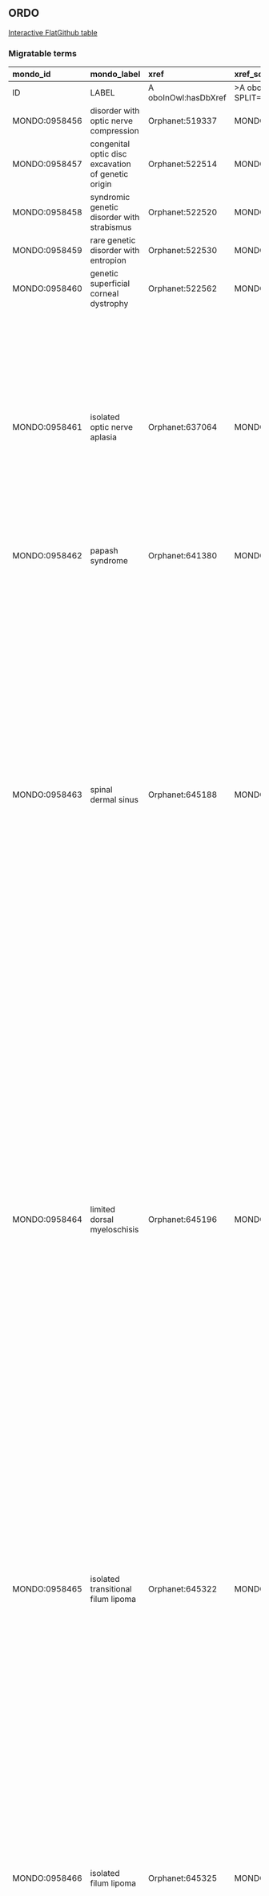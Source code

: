 ## ORDO
[Interactive FlatGithub table](https://flatgithub.com/monarch-initiative/mondo-ingest?filename=src/ontology/slurp/ordo.tsv)

### Migratable terms
| mondo_id      | mondo_label                                         | xref                 | xref_source                | original_label                                      | definition                                                                                                                                                                                                                                                                                                                                                                                                                                                                                                                                                                                                                                                                      | parents                                                 |
|:--------------|:----------------------------------------------------|:---------------------|:---------------------------|:----------------------------------------------------|:--------------------------------------------------------------------------------------------------------------------------------------------------------------------------------------------------------------------------------------------------------------------------------------------------------------------------------------------------------------------------------------------------------------------------------------------------------------------------------------------------------------------------------------------------------------------------------------------------------------------------------------------------------------------------------|:--------------------------------------------------------|
| ID            | LABEL                                               | A oboInOwl:hasDbXref | >A oboInOwl:source SPLIT=| |                                                     | A IAO:0000115                                                                                                                                                                                                                                                                                                                                                                                                                                                                                                                                                                                                                                                                   | SC %                                                    |
| MONDO:0958456 | disorder with optic nerve compression               | Orphanet:519337      | MONDO:equivalentTo         | Disorder with optic nerve compression               |                                                                                                                                                                                                                                                                                                                                                                                                                                                                                                                                                                                                                                                                                 | MONDO:8000033                                           |
| MONDO:0958457 | congenital optic disc excavation of genetic origin  | Orphanet:522514      | MONDO:equivalentTo         | Congenital optic disc excavation of genetic origin  |                                                                                                                                                                                                                                                                                                                                                                                                                                                                                                                                                                                                                                                                                 | MONDO:8000033|MONDO:0026186                             |
| MONDO:0958458 | syndromic genetic disorder with strabismus          | Orphanet:522520      | MONDO:equivalentTo         | Syndromic genetic disorder with strabismus          |                                                                                                                                                                                                                                                                                                                                                                                                                                                                                                                                                                                                                                                                                 | MONDO:8000033                                           |
| MONDO:0958459 | rare genetic disorder with entropion                | Orphanet:522530      | MONDO:equivalentTo         | Rare genetic disorder with entropion                |                                                                                                                                                                                                                                                                                                                                                                                                                                                                                                                                                                                                                                                                                 | MONDO:8000033                                           |
| MONDO:0958460 | genetic superficial corneal dystrophy               | Orphanet:522562      | MONDO:equivalentTo         | Genetic superficial corneal dystrophy               |                                                                                                                                                                                                                                                                                                                                                                                                                                                                                                                                                                                                                                                                                 | MONDO:8000033                                           |
| MONDO:0958461 | isolated optic nerve aplasia                        | Orphanet:637064      | MONDO:equivalentTo         | Isolated optic nerve aplasia                        | A rare developmental defect during embryogenesis characterized by congenital absence of the optic nerve head, optic nerve fibers, retinal ganglion cells, and retinal blood vessels in a malformed eye. It often occurs unilaterally with otherwise normal brain development. In bilateral cases it is accompanied by other central nervous system malformations.                                                                                                                                                                                                                                                                                                               | MONDO:0026186|MONDO:0020145|MONDO:8000034|MONDO:8000030 |
| MONDO:0958462 | papash syndrome                                     | Orphanet:641380      | MONDO:equivalentTo         | PAPASH syndrome                                     |                                                                                                                                                                                                                                                                                                                                                                                                                                                                                                                                                                                                                                                                                 | MONDO:0000001|MONDO:8000034                             |
| MONDO:0958463 | spinal dermal sinus                                 | Orphanet:645188      | MONDO:equivalentTo         | Spinal dermal sinus                                 | A rare closed dysraphism with stalk characterized by a dorsal midline dermal sinus tract lined by keratinizing stratified squamous epithelium extending to the the intrathecal space. Other components such as hair follicles and shafts, mesenchymal derivatives (blood vessels and fibrous tissue) and occasionally nerve fibers can be observed. Inflamed granulation tissue containing mixed neutrophils, plasma cells, lymphocytes, and histiocytes is consistently found in the tract. It can also be associated with an intradural dermoid cyst. This malformation is at risk to cause intrathecal infections (meningitis, empyema) that justify a prophylactic surgery. | MONDO:0958259|MONDO:8000034|MONDO:8000030               |
| MONDO:0958464 | limited dorsal myeloschisis                         | Orphanet:645196      | MONDO:equivalentTo         | Limited dorsal myeloschisis                         | A rare dysraphic abnormality characterized by a persistent connection between the neural tissue and overlying skin. The stalk-like connection consists of a fibroneural tract (mainly composed of fibrous attenuated mesenchymal tissue and neural elements without an epithelial lining) connecting the skin lesion to the underlying dorsal surface of the spinal cord. Fibroneural stalk varies in thickness and complexity and they pass through the deep fascia, a bifid lamina/ the interspinous ligament, and the dura. It can be associated with filum anomaly. Chiari II malformation is not present.                                                                  | MONDO:0958259|MONDO:8000033                             |
| MONDO:0958465 | isolated transitional filum lipoma                  | Orphanet:645322      | MONDO:equivalentTo         | Isolated transitional filum lipoma                  | A rare dysraphic abnormality characterized by the infiltration of fatty tissue localized in the filum terminale, with abnormal conus shape. The spinal cord is typically attenuated and the limit between its end and the fatty filum is hard to distinguish. There are no additional spinal cord malformation, but it can be associated with vertebral abnormalities, anorectal malformation or other syndromic condition. It is named transitional for its intermediate image between an isolated filum lipoma and a terminal conus region lipoma.                                                                                                                            | MONDO:8000034|MONDO:8000030                             |
| MONDO:0958466 | isolated filum lipoma                               | Orphanet:645325      | MONDO:equivalentTo         | Isolated filum lipoma                               | A rare dysraphic abnormality characterized by the infiltration of fatty tissue localized in the filum terminale, thickens and loses its flexibility, with normal conus shape, regardless of conus level. There is no other spinal cord malformation associated, but it can be associated with extraspinal malformation (ex: anorectal malformation) or syndromic situation.                                                                                                                                                                                                                                                                                                     | MONDO:8000034|MONDO:8000030                             |
| MONDO:0958467 | retained medullary cord                             | Orphanet:645334      | MONDO:equivalentTo         | Retained medullary cord                             | A rare closed dysraphism with terminal stalk characterized by persistant rudimentary spinal cord below conus. It contains non-functional neural tissue and is typically isolated. The diagnostic is suggested by attenuated conus without fat, further confirmed by pathological analysis (glioneuronal core with ependyma-lined lumen, nerve roots, and dorsal root ganglia). Differential diagnostic with intraoperative neurophysiological monitoring is mandatory as neuroimaging fails to distinguish it from functional conus.                                                                                                                                            | MONDO:0958259|MONDO:8000034|MONDO:8000030               |
| MONDO:0958468 | dorsal spinal cord lipoma                           | Orphanet:645362      | MONDO:equivalentTo         | Dorsal spinal cord lipoma                           | A rare lipomatous, dysraphic malformation characterized by attachment to the dorsal surface of the spinal cord but not extending to the conus. It can be associated with others features such as a stalk and vertebral bone abnormalities.                                                                                                                                                                                                                                                                                                                                                                                                                                      | MONDO:0958260|MONDO:8000034|MONDO:8000030               |
| MONDO:0958469 | conus spinal cord lipoma                            | Orphanet:645367      | MONDO:equivalentTo         | Conus spinal cord lipoma                            | A rare lipomatous, dysraphic malformation characterized by lipoma located wholly or partially at the conus.                                                                                                                                                                                                                                                                                                                                                                                                                                                                                                                                                                     | MONDO:0958260|MONDO:8000033                             |
| MONDO:0958470 | hemi-myeloschisis                                   | Orphanet:645393      | MONDO:equivalentTo         | Hemi-myeloschisis                                   | A very rare form of composite dysraphism characterized by the presence of a split cord malformation and a myeloschisis on one of the two hemicords. Hemicords can be in a single dural sac or in two separated dural sacs. Other spinal cord malformations can be associated. Due to the comparable prognosis it is considered as a subtype of myeloschisis.                                                                                                                                                                                                                                                                                                                    | MONDO:0958076|MONDO:8000031                             |
| MONDO:0958471 | true myeloschisis                                   | Orphanet:645401      | MONDO:equivalentTo         | True myeloschisis                                   | A rare open neural tube defect characterized by no other malformation than myeloschisis (spina bifida with a neural placode exposed at or below the skin plane and Chiari II malformation).                                                                                                                                                                                                                                                                                                                                                                                                                                                                                     | MONDO:0958076|MONDO:8000031                             |
| MONDO:0958472 | intermediate collagen vi-related muscular dystrophy | Orphanet:646113      | MONDO:equivalentTo         | Intermediate collagen VI-related muscular dystrophy |                                                                                                                                                                                                                                                                                                                                                                                                                                                                                                                                                                                                                                                                                 | MONDO:8000034|MONDO:0958077|MONDO:0000001               |
| MONDO:0958473 | genetic central precocious puberty in female        | Orphanet:650077      | MONDO:equivalentTo         | Genetic central precocious puberty in female        |                                                                                                                                                                                                                                                                                                                                                                                                                                                                                                                                                                                                                                                                                 | MONDO:8000034|MONDO:0000001                             |
| MONDO:0958474 | secondary central precocious puberty in female      | Orphanet:650082      | MONDO:equivalentTo         | Secondary central precocious puberty in female      |                                                                                                                                                                                                                                                                                                                                                                                                                                                                                                                                                                                                                                                                                 | MONDO:0000001|MONDO:8000034                             |
| MONDO:0958475 | primary central precocious puberty in male          | Orphanet:650087      | MONDO:equivalentTo         | Primary central precocious puberty in male          |                                                                                                                                                                                                                                                                                                                                                                                                                                                                                                                                                                                                                                                                                 | MONDO:8000034|MONDO:0000001|MONDO:0958270               |
| MONDO:0958476 | secondary central precocious puberty in male        | Orphanet:650092      | MONDO:equivalentTo         | Secondary central precocious puberty in male        |                                                                                                                                                                                                                                                                                                                                                                                                                                                                                                                                                                                                                                                                                 | MONDO:0958270|MONDO:8000034|MONDO:0000001               |